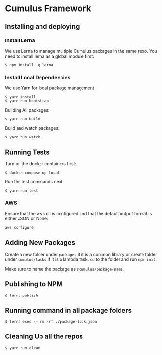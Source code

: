 # Cumulus Framework

## Installing and deploying

### Install Lerna

We use Lerna to manage multiple Cumulus packages in the same repo. You need to install lerna as a global module first:

    $ npm install -g lerna

### Install Local Dependencies

We use Yarn for local package management

    $ yarn install
    $ yarn run bootstrap

Building All packages:

    $ yarn run build

Build and watch packages:

    $ yarn run watch

## Running Tests

Turn on the docker containers first:

    $ docker-compose up local

Run the test commands next

    $ yarn run test


### AWS

Ensure that the aws cli is configured and that the default output format is either JSON or None:

```
aws configure
```

## Adding New Packages

Create a new folder under `packages` if it is a common library or create folder under `cumulus/tasks` if it is a lambda task. `cd` to the folder and run `npm init`.

Make sure to name the package as `@cumulus/package-name`.

## Publishing to NPM

    $ lerna publish

## Running command in all package folders

    $ lerna exec -- rm -rf ./package-lock.json

## Cleaning Up all the repos

    $ yarn run clean

